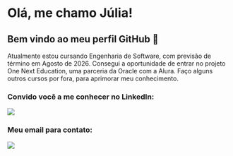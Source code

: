 # Olá, me chamo Júlia! 

## Bem vindo ao meu perfil GitHub 👋

Atualmente estou cursando Engenharia de Software, com previsão de término em Agosto de 2026. 
Consegui a oportunidade de entrar no projeto One Next Education, uma parceria da Oracle com a Alura.
Faço alguns outros cursos por fora, para aprimorar meu conhecimento.

### Convido você a me conhecer no LinkedIn:
<a href="https://www.linkedin.com/in/Júlia-Guarnieri-dev" target="_blank"><img src="https://img.shields.io/badge/-LinkedIn-%230077B5?style=for-the-badge&logo=linkedin&logoColor=white" target="_blank"></a>   

### Meu email para contato:
<a href = "juliaguarnieribs@gmail.com"><img src="https://img.shields.io/badge/Gmail-D14836?style=for-the-badge&logo=gmail&logoColor=white" target="_blank"></a>
